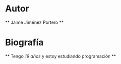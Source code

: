 # Autor 
** Jaime Jiménez Portero **

# Biografía
** Tengo *19 años* y estoy estudiando programación **

